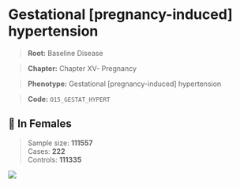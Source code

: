# Gestational [pregnancy-induced] hypertension

> **Root:** Baseline Disease  

> **Chapter:** Chapter XV- Pregnancy  

> **Phenotype:** Gestational [pregnancy-induced] hypertension  

> **Code:** `O15_GESTAT_HYPERT`

## 👩 In Females  
> Sample size: **111557**  
> Cases: **222**  
> Controls: **111335**
<img src="/Disease/Figures/ALL/Baseline/O15_GESTAT_HYPERT.png"/>
<CsvTable src="/Disease/Data/ALL/Baseline/LG_O15_GESTAT_HYPERT.csv" label="🔍 View full results" />
